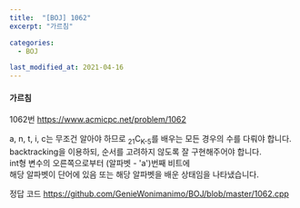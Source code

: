 ```yaml
---
title:  "[BOJ] 1062"
excerpt: "가르침"

categories:
  - BOJ

last_modified_at: 2021-04-16
---
```


#### 가르침

1062번 <https://www.acmicpc.net/problem/1062>

a, n, t, i, c는 무조건 알아야 하므로 <sub>21</sub>C<sub>K-5</sub>를 배우는 모든 경우의 수를 다뤄야 합니다.<br>
backtracking을 이용하되, 순서를 고려하지 않도록 잘 구현해주어야 합니다.<br>
int형 변수의 오른쪽으로부터 (알파벳 - 'a')번째 비트에<br>
해당 알파벳이 단어에 있음 또는 해당 알파벳을 배운 상태임을 나타냈습니다.

정답 코드 <https://github.com/GenieWonimanimo/BOJ/blob/master/1062.cpp>